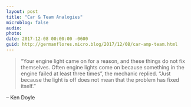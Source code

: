 ```yaml
---
layout: post
title: "Car & Team Analogies"
microblog: false
audio: 
photo: 
date: 2017-12-08 00:00:00 -0600
guid: http://germanflores.micro.blog/2017/12/08/car-amp-team.html
---
```

<blockquote>
“Your engine light came on for a reason, and these things do not fix themselves. Often engine lights come on because something in the engine failed at least three times”, the mechanic replied. “Just because the light is off does not mean that the problem has fixed itself.”
</blockquote>
– Ken Doyle
